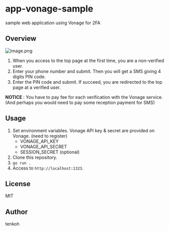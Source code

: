 # app-vonage-sample
sample web application using Vonage for 2FA

## Overview

![image.png](https://qiita-image-store.s3.ap-northeast-1.amazonaws.com/0/1553191/299ccce4-1e04-001b-9882-d1331b57d5b6.png)

1. When you access to the top page at the first time, you are a non-verified user.
2. Enter your phone number and submit. Then you will get a SMS giving 4 digits PIN code.
3. Enter the PIN code and submit. If succeed, you are redirected to the top page at a verified user.

**NOTICE** : You have to pay fee for each verification with the Vonage service. (And perhaps you would need to pay some reception payment for SMS)

## Usage
1. Set environment variables. Vonage API key & secret are provided on Vonage. (need to register)
   - VONAGE_API_KEY
   - VONAGE_API_SECRET
   - SESSION_SECRET (optional)
2. Clone this repository.
3. `go run .`
4. Access to `http://localhost:1323`.

## License
MIT

## Author
tenkoh
